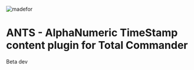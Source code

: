 ![madefor](https://img.shields.io/badge/MadeFor-MSVC-brightgreen?logo=visual-studio-code)

# ANTS - AlphaNumeric TimeStamp content plugin for Total Commander

Beta dev

